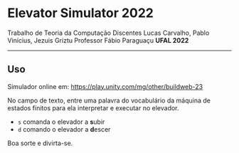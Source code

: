 # Elevator Simulator 2022

Trabalho de Teoria da Computação
Discentes Lucas Carvalho, Pablo Vinícius, Jezuis Griztu
Professor Fábio Paraguaçu
**UFAL 2022**

---

## Uso

Simulador online em: https://play.unity.com/mg/other/buildweb-23

No campo de texto, entre uma palavra do vocabulário da máquina de estados
finitos para ela interpretar e executar no elevador.

* `s` comanda o elevador a **s**ubir
* `d` comando o elevador a **d**escer

Boa sorte e divirta-se.
